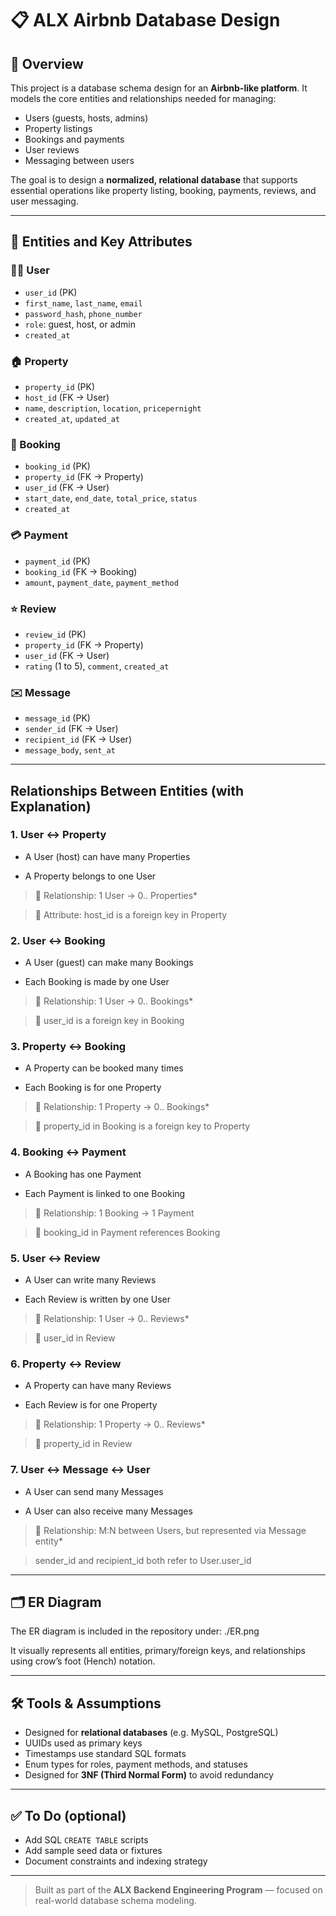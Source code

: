 # 📋 ALX Airbnb Database Design

## 🧠 Overview

This project is a database schema design for an **Airbnb-like platform**. It models the core entities and relationships needed for managing:
- Users (guests, hosts, admins)
- Property listings
- Bookings and payments
- User reviews
- Messaging between users

The goal is to design a **normalized, relational database** that supports essential operations like property listing, booking, payments, reviews, and user messaging.

---

## 🧱 Entities and Key Attributes

### 🧑‍💼 User
- `user_id` (PK)
- `first_name`, `last_name`, `email`
- `password_hash`, `phone_number`
- `role`: guest, host, or admin
- `created_at`

### 🏠 Property
- `property_id` (PK)
- `host_id` (FK → User)
- `name`, `description`, `location`, `pricepernight`
- `created_at`, `updated_at`

### 📅 Booking
- `booking_id` (PK)
- `property_id` (FK → Property)
- `user_id` (FK → User)
- `start_date`, `end_date`, `total_price`, `status`
- `created_at`

### 💳 Payment
- `payment_id` (PK)
- `booking_id` (FK → Booking)
- `amount`, `payment_date`, `payment_method`

### ⭐ Review
- `review_id` (PK)
- `property_id` (FK → Property)
- `user_id` (FK → User)
- `rating` (1 to 5), `comment`, `created_at`

### ✉️ Message
- `message_id` (PK)
- `sender_id` (FK → User)
- `recipient_id` (FK → User)
- `message_body`, `sent_at`

---

## Relationships Between Entities (with Explanation)

### 1. User ↔ Property
- A User (host) can have many Properties

- A Property belongs to one User

> 🧠 Relationship: 1 User → 0.. Properties*

> 📄 Attribute: host_id is a foreign key in Property

### 2. User ↔ Booking
- A User (guest) can make many Bookings

- Each Booking is made by one User

> 🧠 Relationship: 1 User → 0.. Bookings*

> 📄 user_id is a foreign key in Booking

### 3. Property ↔ Booking
- A Property can be booked many times

- Each Booking is for one Property

> 🧠 Relationship: 1 Property → 0.. Bookings*

> 📄 property_id in Booking is a foreign key to Property


### 4. Booking ↔ Payment
- A Booking has one Payment

- Each Payment is linked to one Booking

> 🧠 Relationship: 1 Booking → 1 Payment

> 📄 booking_id in Payment references Booking

### 5. User ↔ Review
- A User can write many Reviews

- Each Review is written by one User

> 🧠 Relationship: 1 User → 0.. Reviews*

> 📄 user_id in Review

### 6. Property ↔ Review
- A Property can have many Reviews

- Each Review is for one Property

> 🧠 Relationship: 1 Property → 0.. Reviews*

> 📄 property_id in Review

### 7. User ↔ Message ↔ User
- A User can send many Messages

- A User can also receive many Messages

> 🧠 Relationship: M:N between Users, but represented via Message entity*

> sender_id and recipient_id both refer to User.user_id
---

## 🗂️ ER Diagram

The ER diagram is included in the repository under:
./ER.png


It visually represents all entities, primary/foreign keys, and relationships using crow’s foot (Hench) notation.

---

## 🛠️ Tools & Assumptions

- Designed for **relational databases** (e.g. MySQL, PostgreSQL)
- UUIDs used as primary keys
- Timestamps use standard SQL formats
- Enum types for roles, payment methods, and statuses
- Designed for **3NF (Third Normal Form)** to avoid redundancy

---

## ✅ To Do (optional)
- Add SQL `CREATE TABLE` scripts
- Add sample seed data or fixtures
- Document constraints and indexing strategy

---

> Built as part of the **ALX Backend Engineering Program** — focused on real-world database schema modeling.
